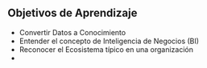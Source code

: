 ﻿## Objetivos de Aprendizaje

* Convertir Datos a Conocimiento
* Entender el concepto de Inteligencia de Negocios (BI)
* Reconocer el Ecosistema típico en una organización
* 
